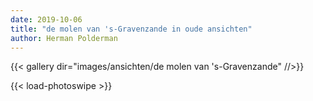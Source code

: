 ```yaml
---
date: 2019-10-06
title: "de molen van 's-Gravenzande in oude ansichten"
author: Herman Polderman
---
```

{{< gallery dir="images/ansichten/de molen van 's-Gravenzande" //>}}

{{< load-photoswipe >}}